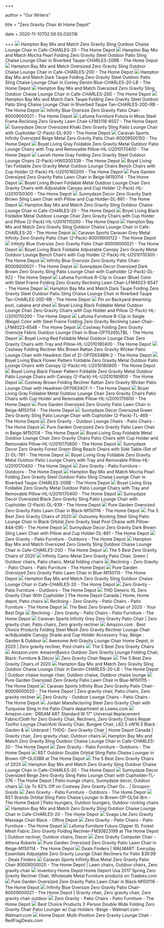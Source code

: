 +++
        
author = "Our Writers"
        
title = "Zero Gravity Chair At Home Depot"
        
date = 2020-11-10T02:58:50.030116
        
+++
[ ![](https://images.homedepot-static.com/productImages/9117fedf-fa97-4f17-a119-37ac8998de76/svn/hampton-bay-outdoor-chaise-lounges-charles-20-64_600.jpg)](https://images.homedepot-static.com/productImages/9117fedf-fa97-4f17-a119-37ac8998de76/svn/hampton-bay-outdoor-chaise-lounges-charles-20-64_600.jpg) Hampton Bay Mix and Match Zero Gravity Sling Outdoor Chaise Lounge Chair in  Cafe-CHARLES-20 - The Home Depot
[ ![](https://images.homedepot-static.com/productImages/a98aa0d2-c3d4-4ed9-93ab-b52d65cfb811/svn/hampton-bay-outdoor-lounge-chairs-charles-20rb-64_600.jpg)](https://images.homedepot-static.com/productImages/a98aa0d2-c3d4-4ed9-93ab-b52d65cfb811/svn/hampton-bay-outdoor-lounge-chairs-charles-20rb-64_600.jpg) Hampton Bay Mix and Match Mocha Pearl Folding Zero Gravity Steel Outdoor  Patio Sling Chaise Lounge Chair in Riverbed Taupe-CHARLES-20RB - The Home  Depot
[ ![](https://images.homedepot-static.com/productImages/43899a58-dfda-4449-87e4-d71430d5c7e1/svn/hampton-bay-outdoor-chaise-lounges-charles-20d-64_1000.jpg)](https://images.homedepot-static.com/productImages/43899a58-dfda-4449-87e4-d71430d5c7e1/svn/hampton-bay-outdoor-chaise-lounges-charles-20d-64_1000.jpg) Hampton Bay Mix and Match Oversized Zero Gravity Sling Outdoor Chaise Lounge  Chair in Cafe-CHARLES-20D - The Home Depot
[ ![](https://images.homedepot-static.com/productImages/0c9c3a16-f853-4631-b1df-1a43fd3b1aea/svn/hampton-bay-outdoor-lounge-chairs-charles-20-lb-64_600.jpg)](https://images.homedepot-static.com/productImages/0c9c3a16-f853-4631-b1df-1a43fd3b1aea/svn/hampton-bay-outdoor-lounge-chairs-charles-20-lb-64_600.jpg) Hampton Bay Mix and Match Dark Taupe Folding Zero Gravity Steel Outdoor  Patio Sling Chaise Lounge Chair in Conley Denim Blue-CHARLES-20-LB - The Home  Depot
[ ![](https://images.homedepot-static.com/productImages/26dfba83-fff7-431b-bc4a-2655a470c592/svn/hampton-bay-outdoor-chaise-lounges-charles-20d-40_600.jpg)](https://images.homedepot-static.com/productImages/26dfba83-fff7-431b-bc4a-2655a470c592/svn/hampton-bay-outdoor-chaise-lounges-charles-20d-40_600.jpg) Hampton Bay Mix and Match Oversized Zero Gravity Sling Outdoor Chaise Lounge  Chair in Cafe-CHARLES-20D - The Home Depot
[ ![](https://images.homedepot-static.com/productImages/9a5464a8-ad00-4668-9c5a-30d3f159d66a/svn/hampton-bay-outdoor-lounge-chairs-charles-20d-rb-64_600.jpg)](https://images.homedepot-static.com/productImages/9a5464a8-ad00-4668-9c5a-30d3f159d66a/svn/hampton-bay-outdoor-lounge-chairs-charles-20d-rb-64_600.jpg) Hampton Bay Mix and Match Dark Taupe Folding Zero Gravity Steel Outdoor  Patio Sling Chaise Lounge Chair in Riverbed Taupe Tan-CHARLES-20D-RB - The Home  Depot
[ ![](https://images.homedepot-static.com/productImages/2362ce0e-3a42-4a4d-83e1-9a07745923e3/svn/blue-beach-chairs-80009000021-64_1000.jpg)](https://images.homedepot-static.com/productImages/2362ce0e-3a42-4a4d-83e1-9a07745923e3/svn/blue-beach-chairs-80009000021-64_1000.jpg) Infinity Blue Oversize Zero Gravity Patio Chair-80009000021 - The Home Depot
[ ![](https://images.homedepot-static.com/productImages/b08782e2-e99e-4d64-8996-984c34cd0022/svn/moss-lafuma-furniture-beach-chairs-lfm3118-8557-64_600.jpg)](https://images.homedepot-static.com/productImages/b08782e2-e99e-4d64-8996-984c34cd0022/svn/moss-lafuma-furniture-beach-chairs-lfm3118-8557-64_600.jpg) Lafuma Furniture Futura in Moss Steel Frame Reclining Zero Gravity Lawn  Chair-LFM3118-8557 - The Home Depot
[ ![](https://images.homedepot-static.com/productImages/56a3d966-5708-42ec-9de4-aefeceebbee8/svn/sunnydaze-decor-outdoor-lounge-chairs-dl-830-64_600.jpg)](https://images.homedepot-static.com/productImages/56a3d966-5708-42ec-9de4-aefeceebbee8/svn/sunnydaze-decor-outdoor-lounge-chairs-dl-830-64_600.jpg) Sunnydaze Decor Oversized Khaki Zero Gravity Sling Patio Lounge Chair with  Cupholder (2-Pack)-DL-830 - The Home Depot
[ ![](https://images.homedepot-static.com/productImages/a21ef1a5-9cc5-4637-8df0-455163ff26f3/svn/beige-caravan-sports-beach-chairs-80009500150-64_1000.jpg)](https://images.homedepot-static.com/productImages/a21ef1a5-9cc5-4637-8df0-455163ff26f3/svn/beige-caravan-sports-beach-chairs-80009500150-64_1000.jpg) Caravan Sports Infinity Oversized Beige Metal Zero Gravity Patio Chair-80009500150  - The Home Depot
[ ![](https://images.homedepot-static.com/productImages/a3c95e67-b67d-4e0c-99d4-ea60dd6082d3/svn/boyel-living-outdoor-lounge-chairs-hl-u2010170400-64_600.jpg)](https://images.homedepot-static.com/productImages/a3c95e67-b67d-4e0c-99d4-ea60dd6082d3/svn/boyel-living-outdoor-lounge-chairs-hl-u2010170400-64_600.jpg) Boyel Living Gray Foldable Zero Gravity Metal Outdoor Patio Lounge Chairs  with Tray and Removable Pillow-HL-U2010170400 - The Home Depot
[ ![](https://images.homedepot-static.com/productImages/7897a676-4889-4cae-b6b8-09da066043f4/svn/lavish-home-outdoor-lounge-chairs-hw0200339-64_600.jpg)](https://images.homedepot-static.com/productImages/7897a676-4889-4cae-b6b8-09da066043f4/svn/lavish-home-outdoor-lounge-chairs-hw0200339-64_600.jpg) Lavish Home Gray Folding Zero Gravity Steel Outdoor Lounge Chairs  (2-Pack)-HW0200339 - The Home Depot
[ ![](https://images.homedepot-static.com/productImages/9c730ead-e443-48d2-8c09-f0736498399b/svn/boyel-living-outdoor-lounge-chairs-hl-u2010160200-4f_600.jpg)](https://images.homedepot-static.com/productImages/9c730ead-e443-48d2-8c09-f0736498399b/svn/boyel-living-outdoor-lounge-chairs-hl-u2010160200-4f_600.jpg) Boyel Living Tan Foldable Zero Gravity Metal Outdoor Lounge Chairs Bench  Chairs with Cup Holder (2-Pack)-HL-U2010160200 - The Home Depot
[ ![](https://images.homedepot-static.com/productImages/b93a89ec-585a-4b82-b679-27e6e713910f/svn/beige-pure-garden-beach-chairs-m150114-64_1000.jpg)](https://images.homedepot-static.com/productImages/b93a89ec-585a-4b82-b679-27e6e713910f/svn/beige-pure-garden-beach-chairs-m150114-64_1000.jpg) Pure Garden Oversized Zero Gravity Patio Lawn Chair in Beige-M150114 - The Home  Depot
[ ![](https://images.homedepot-static.com/productImages/5d2862fa-326a-4e95-ac23-40dd7a059dd1/svn/boyel-living-outdoor-lounge-chairs-hl-u2010150300-64_600.jpg)](https://images.homedepot-static.com/productImages/5d2862fa-326a-4e95-ac23-40dd7a059dd1/svn/boyel-living-outdoor-lounge-chairs-hl-u2010150300-64_600.jpg) Boyel Living Brown Foldable Metal Outdoor Lounge Chair Zero Gravity Chairs  with Adjustable Canopy and Cup Holder (2-Pack)-HL-U2010150300 - The Home  Depot
[ ![](https://images.homedepot-static.com/productImages/e18bdb89-75d0-4429-ac5e-01b1e5dc0445/svn/dark-brown-sunnydaze-decor-beach-chairs-dl-861-64_600.jpg)](https://images.homedepot-static.com/productImages/e18bdb89-75d0-4429-ac5e-01b1e5dc0445/svn/dark-brown-sunnydaze-decor-beach-chairs-dl-861-64_600.jpg) Sunnydaze Decor Zero Gravity Dark Brown Sling Lawn Chair with Pillow and  Cup Holder-DL-861 - The Home Depot
[ ![](https://images.homedepot-static.com/productImages/60c2f2b1-cf67-476f-b1ea-d2e6d00031f6/svn/hampton-bay-outdoor-chaise-lounges-charles-20-31_600.jpg)](https://images.homedepot-static.com/productImages/60c2f2b1-cf67-476f-b1ea-d2e6d00031f6/svn/hampton-bay-outdoor-chaise-lounges-charles-20-31_600.jpg) Hampton Bay Mix and Match Zero Gravity Sling Outdoor Chaise Lounge Chair in  Cafe-CHARLES-20 - The Home Depot
[ ![](https://images.homedepot-static.com/productImages/1b6f3276-1ade-4357-9a18-923cdc30e157/svn/boyel-living-outdoor-lounge-chairs-hl-u2010110200-4f_600.jpg)](https://images.homedepot-static.com/productImages/1b6f3276-1ade-4357-9a18-923cdc30e157/svn/boyel-living-outdoor-lounge-chairs-hl-u2010110200-4f_600.jpg) Boyel Living Black Foldable Metal Outdoor Lounge Chair Zero Gravity Chairs  with Cup Holder and Pillow (2-Pack)-HL-U2010110200 - The Home Depot
[ ![](https://images.homedepot-static.com/productImages/7c03ce0e-cb58-4877-9230-fd515c5ac0c9/svn/hampton-bay-outdoor-chaise-lounges-charles-20-40_600.jpg)](https://images.homedepot-static.com/productImages/7c03ce0e-cb58-4877-9230-fd515c5ac0c9/svn/hampton-bay-outdoor-chaise-lounges-charles-20-40_600.jpg) Hampton Bay Mix and Match Zero Gravity Sling Outdoor Chaise Lounge Chair in  Cafe-CHARLES-20 - The Home Depot
[ ![](https://images.homedepot-static.com/productImages/6ab26861-dc0b-46ae-90c6-8d6c5a10797a/svn/composite-adirondack-chairs-80009000122-64_600.jpg)](https://images.homedepot-static.com/productImages/6ab26861-dc0b-46ae-90c6-8d6c5a10797a/svn/composite-adirondack-chairs-80009000122-64_600.jpg) Caravan Sports Caravan Grey Metal Infinity Zero Gravity Patio Chair  (2-Pack)-80009000122 - The Home Depot
[ ![](https://images.homedepot-static.com/productImages/9c1d7f97-a540-4b02-9d39-bd09f7011c4a/svn/blue-beach-chairs-80009000021-c3_600.jpg)](https://images.homedepot-static.com/productImages/9c1d7f97-a540-4b02-9d39-bd09f7011c4a/svn/blue-beach-chairs-80009000021-c3_600.jpg) Infinity Blue Oversize Zero Gravity Patio Chair-80009000021 - The Home Depot
[ ![](https://images.homedepot-static.com/productImages/d8d8ca1d-f91e-4853-924c-a3a6a14ae0a0/svn/boyel-living-outdoor-lounge-chairs-hl-u2010110300-64_600.jpg)](https://images.homedepot-static.com/productImages/d8d8ca1d-f91e-4853-924c-a3a6a14ae0a0/svn/boyel-living-outdoor-lounge-chairs-hl-u2010110300-64_600.jpg) Boyel Living Black Foldable Adjustable Canopy Zero Gravity Metal Outdoor  Lounge Bench Chairs with Cup Holder (2-Pack)-HL-U2010110300 - The Home Depot
[ ![](https://images.homedepot-static.com/productImages/828f2177-90b1-4967-af56-5ed6b55a9839/svn/blue-beach-chairs-80009000021-4f_600.jpg)](https://images.homedepot-static.com/productImages/828f2177-90b1-4967-af56-5ed6b55a9839/svn/blue-beach-chairs-80009000021-4f_600.jpg) Infinity Blue Oversize Zero Gravity Patio Chair-80009000021 - The Home Depot
[ ![](https://images.homedepot-static.com/productImages/48bd54ec-3f06-4dee-b13f-e26d91dd0866/svn/sunnydaze-decor-outdoor-lounge-chairs-dl-922-64_600.jpg)](https://images.homedepot-static.com/productImages/48bd54ec-3f06-4dee-b13f-e26d91dd0866/svn/sunnydaze-decor-outdoor-lounge-chairs-dl-922-64_600.jpg) Sunnydaze Decor Oversized Dark Brown Zero Gravity Sling Patio Lounge Chair  with Cupholder (2-Pack)-DL-922 - The Home Depot
[ ![](https://images.homedepot-static.com/productImages/92135b8d-22b0-4d31-a3b5-f037cd41b288/svn/ocean-blue-lafuma-furniture-beach-chairs-lfm4023-8547-64_600.jpg)](https://images.homedepot-static.com/productImages/92135b8d-22b0-4d31-a3b5-f037cd41b288/svn/ocean-blue-lafuma-furniture-beach-chairs-lfm4023-8547-64_600.jpg) Lafuma Furniture R-Clip in Ocean (Blue) Color with Steel Frame Folding Zero  Gravity Reclining Lawn Chair-LFM4023-8547 - The Home Depot
[ ![](https://images.homedepot-static.com/productImages/baa902f4-cf9a-4146-b61a-8bebe259ffab/svn/hampton-bay-outdoor-lounge-chairs-charles-20d-rb-e1_600.jpg)](https://images.homedepot-static.com/productImages/baa902f4-cf9a-4146-b61a-8bebe259ffab/svn/hampton-bay-outdoor-lounge-chairs-charles-20d-rb-e1_600.jpg) Hampton Bay Mix and Match Dark Taupe Folding Zero Gravity Steel Outdoor  Patio Sling Chaise Lounge Chair in Riverbed Taupe Tan-CHARLES-20D-RB - The Home  Depot
[ ![](https://i.pinimg.com/originals/d9/af/27/d9af275add7ea2ea8e96fca0bb597aa3.jpg)](https://i.pinimg.com/originals/d9/af/27/d9af275add7ea2ea8e96fca0bb597aa3.jpg) Pin on Backyard dreaming: pool, cabana and shed
[ ![](https://images.homedepot-static.com/productImages/1f9884f5-26f2-4c9a-9877-c49614e01812/svn/boyel-living-outdoor-lounge-chairs-hl-u2010110200-64_600.jpg)](https://images.homedepot-static.com/productImages/1f9884f5-26f2-4c9a-9877-c49614e01812/svn/boyel-living-outdoor-lounge-chairs-hl-u2010110200-64_600.jpg) Boyel Living Black Foldable Metal Outdoor Lounge Chair Zero Gravity Chairs  with Cup Holder and Pillow (2-Pack)-HL-U2010110200 - The Home Depot
[ ![](https://images.homedepot-static.com/productImages/b93536e5-95ec-4882-9339-c9ee68df2512/svn/seigle-beige-lafuma-furniture-beach-chairs-lfm4023-8548-64_600.jpg)](https://images.homedepot-static.com/productImages/b93536e5-95ec-4882-9339-c9ee68df2512/svn/seigle-beige-lafuma-furniture-beach-chairs-lfm4023-8548-64_600.jpg) Lafuma Furniture R-Clip in Seigle (Beige) Color with Steel Frame Folding Zero  Gravity Reclining Lawn Chair-LFM4023-8548 - The Home Depot
[ ![](https://images.homedepot-static.com/productImages/0a968f3a-a0c9-4768-8cd9-231ddc8131dc/svn/costway-outdoor-lounge-chairs-op70265ltbl-64_600.jpg)](https://images.homedepot-static.com/productImages/0a968f3a-a0c9-4768-8cd9-231ddc8131dc/svn/costway-outdoor-lounge-chairs-op70265ltbl-64_600.jpg) Costway Folding Zero Gravity Oversize Fabric Outdoor Lounge Chair in  Blue-OP70265LTBL - The Home Depot
[ ![](https://images.homedepot-static.com/productImages/176178cc-bd57-4fa4-9ce6-6c25bc4f62a0/svn/boyel-living-outdoor-lounge-chairs-hl-u2010190400-64_600.jpg)](https://images.homedepot-static.com/productImages/176178cc-bd57-4fa4-9ce6-6c25bc4f62a0/svn/boyel-living-outdoor-lounge-chairs-hl-u2010190400-64_600.jpg) Boyel Living Red Foldable Metal Outdoor Lounge Chair Zero Gravity Chairs  with Tray and Pillow-HL-U2010190400 - The Home Depot
[ ![](https://images.homedepot-static.com/productImages/145c7b07-96f0-4552-9e4a-45aff2c1c785/svn/costway-outdoor-lounge-chairs-op70634bn-2-64_600.jpg)](https://images.homedepot-static.com/productImages/145c7b07-96f0-4552-9e4a-45aff2c1c785/svn/costway-outdoor-lounge-chairs-op70634bn-2-64_600.jpg) Costway Folding Recliner Mix Brown Rattan Zero Gravity Wicker Patio Lounge  Chair with Headrest (Set of 2)-OP70634BN-2 - The Home Depot
[ ![](https://images.homedepot-static.com/productImages/6ffc988c-20f5-4c34-a8a4-5bb391a85926/svn/boyel-living-outdoor-lounge-chairs-hl-u2010180800-66_600.jpg)](https://images.homedepot-static.com/productImages/6ffc988c-20f5-4c34-a8a4-5bb391a85926/svn/boyel-living-outdoor-lounge-chairs-hl-u2010180800-66_600.jpg) Boyel Living Black Flower Pattern Foldable Zero Gravity Metal Outdoor Patio Lounge  Chairs with Canopy (2-Pack)-HL-U2010180800 - The Home Depot
[ ![](https://images.homedepot-static.com/productImages/cbc00caa-d1f2-49d0-a166-a6ab9ffc6332/svn/boyel-living-outdoor-lounge-chairs-hl-u2010180800-64_600.jpg)](https://images.homedepot-static.com/productImages/cbc00caa-d1f2-49d0-a166-a6ab9ffc6332/svn/boyel-living-outdoor-lounge-chairs-hl-u2010180800-64_600.jpg) Boyel Living Black Flower Pattern Foldable Zero Gravity Metal Outdoor Patio Lounge  Chairs with Canopy (2-Pack)-HL-U2010180800 - The Home Depot
[ ![](https://images.homedepot-static.com/productImages/c16a4b30-42d5-4b34-8954-b65d463f31da/svn/costway-outdoor-lounge-chairs-op70634cf-1-64_600.jpg)](https://images.homedepot-static.com/productImages/c16a4b30-42d5-4b34-8954-b65d463f31da/svn/costway-outdoor-lounge-chairs-op70634cf-1-64_600.jpg) Costway Brown Folding Recliner Rattan Zero Gravity Wicker Patio Lounge Chair  with Headrest-OP70634CF-1 - The Home Depot
[ ![](https://images.homedepot-static.com/productImages/a373c0a5-fa2b-4382-aba4-a71671ce3ba7/svn/boyel-living-outdoor-lounge-chairs-hl-u2010170600-64_600.jpg)](https://images.homedepot-static.com/productImages/a373c0a5-fa2b-4382-aba4-a71671ce3ba7/svn/boyel-living-outdoor-lounge-chairs-hl-u2010170600-64_600.jpg) Boyel Living Gray Foldable Metal Outdoor Lounge Chair Zero Gravity Chairs  Patio Chairs with Cup Holder and Removable Pillow-HL-U2010170600 - The Home  Depot
[ ![](https://images.homedepot-static.com/productImages/b5284f8b-9d0a-4241-b4d2-72cbc4869965/svn/beige-pure-garden-beach-chairs-m150114-4f_600.jpg)](https://images.homedepot-static.com/productImages/b5284f8b-9d0a-4241-b4d2-72cbc4869965/svn/beige-pure-garden-beach-chairs-m150114-4f_600.jpg) Pure Garden Oversized Zero Gravity Patio Lawn Chair in Beige-M150114 - The Home  Depot
[ ![](https://images.homedepot-static.com/productImages/b83e9c36-3eaf-479d-8060-78f1ac60c792/svn/sunnydaze-decor-outdoor-lounge-chairs-tl-468-31_600.jpg)](https://images.homedepot-static.com/productImages/b83e9c36-3eaf-479d-8060-78f1ac60c792/svn/sunnydaze-decor-outdoor-lounge-chairs-tl-468-31_600.jpg) Sunnydaze Decor Oversized Green Zero Gravity Sling Patio Lounge Chair with  Cupholder (2-Pack)-TL-468 - The Home Depot
[ ![](https://images.homedepot-static.com/productImages/b356d211-9dfe-4c9d-8efe-60d5afe693aa/svn/vivere-outdoor-lounge-chairs-wavelng1-nw-64_1000.jpg)](https://images.homedepot-static.com/productImages/b356d211-9dfe-4c9d-8efe-60d5afe693aa/svn/vivere-outdoor-lounge-chairs-wavelng1-nw-64_1000.jpg) Zero Gravity - Outdoor Lounge Chairs - Patio Chairs - The Home Depot
[ ![](https://images.homedepot-static.com/productImages/f25a8712-268d-4a0d-b37c-fa09bf4c094e/svn/beige-pure-garden-beach-chairs-m150114-76_600.jpg)](https://images.homedepot-static.com/productImages/f25a8712-268d-4a0d-b37c-fa09bf4c094e/svn/beige-pure-garden-beach-chairs-m150114-76_600.jpg) Pure Garden Oversized Zero Gravity Patio Lawn Chair in Beige-M150114 - The Home  Depot
[ ![](https://images.homedepot-static.com/productImages/e8d607df-d23f-44c9-8672-4c6ec144edaa/svn/boyel-living-outdoor-lounge-chairs-hl-u2010170600-31_600.jpg)](https://images.homedepot-static.com/productImages/e8d607df-d23f-44c9-8672-4c6ec144edaa/svn/boyel-living-outdoor-lounge-chairs-hl-u2010170600-31_600.jpg) Boyel Living Gray Foldable Metal Outdoor Lounge Chair Zero Gravity Chairs  Patio Chairs with Cup Holder and Removable Pillow-HL-U2010170600 - The Home  Depot
[ ![](https://images.homedepot-static.com/productImages/d383eff7-0191-4ab3-b488-7c68612341b6/svn/forest-green-sunnydaze-decor-beach-chairs-dl-781-64_600.jpg)](https://images.homedepot-static.com/productImages/d383eff7-0191-4ab3-b488-7c68612341b6/svn/forest-green-sunnydaze-decor-beach-chairs-dl-781-64_600.jpg) Sunnydaze Decor Zero Gravity Forest Green Sling Beach Chairs with Side  Table (Set of 2)-DL-781 - The Home Depot
[ ![](https://images.homedepot-static.com/productImages/463f24fe-4a68-4f10-8ad5-b7e6d256bc9a/svn/boyel-living-outdoor-lounge-chairs-hl-u2010170400-31_600.jpg)](https://images.homedepot-static.com/productImages/463f24fe-4a68-4f10-8ad5-b7e6d256bc9a/svn/boyel-living-outdoor-lounge-chairs-hl-u2010170400-31_600.jpg) Boyel Living Gray Foldable Zero Gravity Metal Outdoor Patio Lounge Chairs  with Tray and Removable Pillow-HL-U2010170400 - The Home Depot
[ ![](https://images.homedepot-static.com/productImages/b44a7287-55c6-458d-b575-ccca79a2dfd2/svn/vivere-outdoor-lounge-chairs-orbl1-nw-64_1000.jpg)](https://images.homedepot-static.com/productImages/b44a7287-55c6-458d-b575-ccca79a2dfd2/svn/vivere-outdoor-lounge-chairs-orbl1-nw-64_1000.jpg) Zero Gravity - Patio Furniture - Outdoors - The Home Depot
[ ![](https://images.homedepot-static.com/productImages/83acf0fa-3e12-4184-ac5d-1720347f987d/svn/hampton-bay-outdoor-lounge-chairs-charles-20rb-1d_600.jpg)](https://images.homedepot-static.com/productImages/83acf0fa-3e12-4184-ac5d-1720347f987d/svn/hampton-bay-outdoor-lounge-chairs-charles-20rb-1d_600.jpg) Hampton Bay Mix and Match Mocha Pearl Folding Zero Gravity Steel Outdoor  Patio Sling Chaise Lounge Chair in Riverbed Taupe-CHARLES-20RB - The Home  Depot
[ ![](https://images.homedepot-static.com/productImages/3135cc22-f66e-4be8-a845-543e65bb337a/svn/boyel-living-outdoor-lounge-chairs-hl-u2010170400-4f_600.jpg)](https://images.homedepot-static.com/productImages/3135cc22-f66e-4be8-a845-543e65bb337a/svn/boyel-living-outdoor-lounge-chairs-hl-u2010170400-4f_600.jpg) Boyel Living Gray Foldable Zero Gravity Metal Outdoor Patio Lounge Chairs  with Tray and Removable Pillow-HL-U2010170400 - The Home Depot
[ ![](https://images.homedepot-static.com/productImages/0be5f28d-089c-4046-96a6-4bb905bcdf80/svn/sunnydaze-decor-outdoor-lounge-chairs-tl-505-64_600.jpg)](https://images.homedepot-static.com/productImages/0be5f28d-089c-4046-96a6-4bb905bcdf80/svn/sunnydaze-decor-outdoor-lounge-chairs-tl-505-64_600.jpg) Sunnydaze Decor Oversized Black Zero Gravity Sling Patio Lounge Chair with  Cupholder (2-Pack)-DL-939 - The Home Depot
[ ![](https://images.homedepot-static.com/productImages/76204b88-0564-42d2-8f7a-f838f6042958/svn/black-pure-garden-beach-chairs-m150116-fa_600.jpg)](https://images.homedepot-static.com/productImages/76204b88-0564-42d2-8f7a-f838f6042958/svn/black-pure-garden-beach-chairs-m150116-fa_600.jpg) Pure Garden Oversized Zero Gravity Patio Lawn Chair in Black-M150116 - The Home  Depot
[ ![](https://www.thespruce.com/thmb/u3rt3REhhB7spkS6CM2PvpDPu7s=/900x0/filters:no_upscale():max_bytes(150000):strip_icc()/ByerRecliningZeroGravityChair-79826d91d20c4fa8b5ea9a650ac3fa15.jpg)](https://www.thespruce.com/thmb/u3rt3REhhB7spkS6CM2PvpDPu7s=/900x0/filters:no_upscale():max_bytes(150000):strip_icc()/ByerRecliningZeroGravityChair-79826d91d20c4fa8b5ea9a650ac3fa15.jpg) The 5 Best Zero Gravity Chairs of 2020
[ ![](https://images.homedepot-static.com/productImages/3c9879b0-1e7b-4471-bc96-4bd36eef4499/svn/outsunny-outdoor-chaise-lounges-84a-090-64_600.jpg)](https://images.homedepot-static.com/productImages/3c9879b0-1e7b-4471-bc96-4bd36eef4499/svn/outsunny-outdoor-chaise-lounges-84a-090-64_600.jpg) Outsunny Rocking Steel Sling Patio Lounge Chair in Black Orbital Zero  Gravity Seat Pool Chaise with Pillow-84A-090 - The Home Depot
[ ![](https://images.homedepot-static.com/productImages/421efe86-29c5-44b5-bb82-c7cc1536fca4/svn/dark-brown-sunnydaze-decor-beach-chairs-dl-861-76_600.jpg)](https://images.homedepot-static.com/productImages/421efe86-29c5-44b5-bb82-c7cc1536fca4/svn/dark-brown-sunnydaze-decor-beach-chairs-dl-861-76_600.jpg) Sunnydaze Decor Zero Gravity Dark Brown Sling Lawn Chair with Pillow and  Cup Holder-DL-861 - The Home Depot
[ ![](https://images.homedepot-static.com/productImages/e2f6610c-349a-4cdb-a9a5-4a3b2f27a8d0/svn/naomi-home-outdoor-lounge-chairs-59542-64_400.jpg)](https://images.homedepot-static.com/productImages/e2f6610c-349a-4cdb-a9a5-4a3b2f27a8d0/svn/naomi-home-outdoor-lounge-chairs-59542-64_400.jpg) Zero Gravity - Patio Furniture - Outdoors - The Home Depot
[ ![](https://images.homedepot-static.com/productImages/9677325e-4a64-47c8-9495-76bd3d62e7d7/svn/costway-outdoor-chaise-lounges-hw49889-64_300.jpg)](https://images.homedepot-static.com/productImages/9677325e-4a64-47c8-9495-76bd3d62e7d7/svn/costway-outdoor-chaise-lounges-hw49889-64_300.jpg) Hampton Bay Mix and Match Oversized Zero Gravity Sling Outdoor Chaise Lounge  Chair in Cafe-CHARLES-20D - The Home Depot
[ ![](https://www.thespruce.com/thmb/79rpReANldgewPV67MinDOe61NE=/900x0/filters:no_upscale():max_bytes(150000):strip_icc()/OversizedPaddedRecliningZeroGravityChairwithCushion-5b40a027b1324020a54a7f072d932217.jpg)](https://www.thespruce.com/thmb/79rpReANldgewPV67MinDOe61NE=/900x0/filters:no_upscale():max_bytes(150000):strip_icc()/OversizedPaddedRecliningZeroGravityChairwithCushion-5b40a027b1324020a54a7f072d932217.jpg) The 5 Best Zero Gravity Chairs of 2020
[ ![](https://i.pinimg.com/originals/3e/a2/c4/3ea2c4d6b05eeb41c21525f22eb0f581.jpg)](https://i.pinimg.com/originals/3e/a2/c4/3ea2c4d6b05eeb41c21525f22eb0f581.jpg) Infinity Camo Metal Zero Gravity Patio Chair, Green | Outdoor chairs, Patio  chairs, Metal folding chairs
[ ![](https://images.homedepot-static.com/productImages/e339cabf-1ae1-4035-9dc3-c7dab5f3ecc8/svn/outdoor-lounge-chairs-v64001a226-64_1000.jpg)](https://images.homedepot-static.com/productImages/e339cabf-1ae1-4035-9dc3-c7dab5f3ecc8/svn/outdoor-lounge-chairs-v64001a226-64_1000.jpg) Reclining - Zero Gravity - Patio Chairs - Patio Furniture - The Home Depot
[ ![](https://images.homedepot-static.com/productImages/ffb524a4-2e92-4a8d-972b-4d227df38210/svn/blue-pure-garden-beach-chairs-m150115-c3_600.jpg)](https://images.homedepot-static.com/productImages/ffb524a4-2e92-4a8d-972b-4d227df38210/svn/blue-pure-garden-beach-chairs-m150115-c3_600.jpg) Pure Garden Oversized Zero Gravity Patio Lawn Chair in Blue-M150115 - The Home  Depot
[ ![](https://images.homedepot-static.com/productImages/15f7f983-5331-4361-a2bf-c2d4ec64e385/svn/hampton-bay-outdoor-chaise-lounges-charles-20-1d_600.jpg)](https://images.homedepot-static.com/productImages/15f7f983-5331-4361-a2bf-c2d4ec64e385/svn/hampton-bay-outdoor-chaise-lounges-charles-20-1d_600.jpg) Hampton Bay Mix and Match Zero Gravity Sling Outdoor Chaise Lounge Chair in  Cafe-CHARLES-20 - The Home Depot
[ ![](https://images.homedepot-static.com/catalog/productImages/300/dd/dd1353cf-9f5a-4f67-9abd-f39c86c94af2_300.jpg)](https://images.homedepot-static.com/catalog/productImages/300/dd/dd1353cf-9f5a-4f67-9abd-f39c86c94af2_300.jpg) Zero Gravity - Patio Furniture - Outdoors - The Home Depot
[ ![](https://i.pinimg.com/originals/5a/dd/cf/5addcfbf24e6c63220dfba5c4ca6deae.jpg)](https://i.pinimg.com/originals/5a/dd/cf/5addcfbf24e6c63220dfba5c4ca6deae.jpg) THD Generic XL Zero Gravity Chair With Cupholder | The Home Depot Canada |  Home, Home depot, Patio chairs
[ ![](https://images.homedepot-static.com/productImages/292dc076-61af-46d4-bfaf-590c22357a22/svn/outdoor-lounge-chairs-v64001a228-64_1000.jpg)](https://images.homedepot-static.com/productImages/292dc076-61af-46d4-bfaf-590c22357a22/svn/outdoor-lounge-chairs-v64001a228-64_1000.jpg) Reclining - Zero Gravity - Patio Chairs - Patio Furniture - The Home Depot
[ ![](https://www.yourbestdigs.com/wp-content/uploads/2018/05/zeroGchair-lineup-1.jpg)](https://www.yourbestdigs.com/wp-content/uploads/2018/05/zeroGchair-lineup-1.jpg) The Best Zero Gravity Chair of 2020 - Your Best Digs
[ ![](https://images.homedepot-static.com/productImages/f87d200f-75d2-46a6-b986-3bda98ac6976/svn/outdoor-lounge-chairs-v64001a227-64_1000.jpg)](https://images.homedepot-static.com/productImages/f87d200f-75d2-46a6-b986-3bda98ac6976/svn/outdoor-lounge-chairs-v64001a227-64_1000.jpg) Reclining - Zero Gravity - Patio Chairs - Patio Furniture - The Home Depot
[ ![](https://i.pinimg.com/originals/2b/b8/15/2bb8153e509bb7b9672c0326e036caf1.jpg)](https://i.pinimg.com/originals/2b/b8/15/2bb8153e509bb7b9672c0326e036caf1.jpg) Caravan Sports Infinity Grey Zero Gravity Patio Chair | Zero gravity chair,  Patio chairs, Zero gravity recliner
[ ![](https://images-na.ssl-images-amazon.com/images/I/91oMXTSt9fL._AC_SY450_.jpg)](https://images-na.ssl-images-amazon.com/images/I/91oMXTSt9fL._AC_SY450_.jpg) Amazon.com : Best Choice Products Folding Steel Mesh Zero Gravity Recliner  Lounge Chair w/Adjustable Canopy Shade and Cup Holder Accessory Tray, Beige  : Garden & Outdoor
[ ![](https://i.pinimg.com/474x/69/ff/81/69ff81d11b65d4e905c4be96144e440b.jpg)](https://i.pinimg.com/474x/69/ff/81/69ff81d11b65d4e905c4be96144e440b.jpg) Awesome Anti Gravity Lounge Chair Home Depot, in 2020 | Zero gravity  recliner, Pool chairs
[ ![](https://specials-images.forbesimg.com/imageserve/5e9f903ddea8300007de881b/960x0.jpg?fit=scale)](https://specials-images.forbesimg.com/imageserve/5e9f903ddea8300007de881b/960x0.jpg?fit=scale) The 5 Best Zero Gravity Chairs
[ ![](https://m.media-amazon.com/images/I/61YirffjLaL._AC_UL400_.jpg)](https://m.media-amazon.com/images/I/61YirffjLaL._AC_UL400_.jpg) Amazon.com: AmazonBasics Outdoor Zero Gravity Lounge Folding Chair, Black:  Furniture & Decor
[ ![](https://assets.aprettyhappyhome.com/wp-content/uploads/2014/06/chair1.jpg)](https://assets.aprettyhappyhome.com/wp-content/uploads/2014/06/chair1.jpg) Zero Gravity Chair Repair
[ ![](https://www.thespruce.com/thmb/xCsrIBrF7VlpXIqyXkV2QMicMxY=/900x0/filters:no_upscale():max_bytes(150000):strip_icc()/DidcotRecliningFoldingZeroGravityChairwithCushion-e722eed3ed5c452e9246c28b68a6c98a.jpg)](https://www.thespruce.com/thmb/xCsrIBrF7VlpXIqyXkV2QMicMxY=/900x0/filters:no_upscale():max_bytes(150000):strip_icc()/DidcotRecliningFoldingZeroGravityChairwithCushion-e722eed3ed5c452e9246c28b68a6c98a.jpg) The 5 Best Zero Gravity Chairs of 2020
[ ![](https://i.pinimg.com/originals/5e/27/bc/5e27bcd0a30101845f5aa9b50f822d6d.jpg)](https://i.pinimg.com/originals/5e/27/bc/5e27bcd0a30101845f5aa9b50f822d6d.jpg) Hampton Bay Mix and Match Zero Gravity Sling Outdoor Chaise Lounge Chair in  Denim-CHARLES-20-LB - The Home Depot | Outdoor chaise lounge chair, Outdoor  chaise, Outdoor chaise lounge
[ ![](https://images.homedepot-static.com/productImages/6c7ef742-e6f6-47dd-8d54-4a76ede0f8e9/svn/blue-pure-garden-beach-chairs-m150115-1f_600.jpg)](https://images.homedepot-static.com/productImages/6c7ef742-e6f6-47dd-8d54-4a76ede0f8e9/svn/blue-pure-garden-beach-chairs-m150115-1f_600.jpg) Pure Garden Oversized Zero Gravity Patio Lawn Chair in Blue-M150115 - The Home  Depot
[ ![](https://i.pinimg.com/originals/31/56/a9/3156a91e3aad338964b0b5f542255c77.jpg)](https://i.pinimg.com/originals/31/56/a9/3156a91e3aad338964b0b5f542255c77.jpg) Caravan Sports Infinity Blue Zero Gravity Patio Chair-80009000020 - The Home  Depot | Zero gravity chair, Patio chairs, Zero gravity recliner
[ ![](https://images.homedepot-static.com/productImages/2508b891-8919-4857-b76d-4a6901c973ff/svn/vivere-outdoor-lounge-chairs-wavelng1-ma-64_1000.jpg)](https://images.homedepot-static.com/productImages/2508b891-8919-4857-b76d-4a6901c973ff/svn/vivere-outdoor-lounge-chairs-wavelng1-ma-64_1000.jpg) Zero Gravity - Outdoor Lounge Chairs - Patio Chairs - The Home Depot
[ ![](https://mobileimages.lowes.com/product/converted/502109/50210995.jpg)](https://mobileimages.lowes.com/product/converted/502109/50210995.jpg) Jordan Manufacturing Steel Zero Gravity Chair with Turquoise Sling in the  Patio Chairs department at Lowes.com
[ ![](https://images-na.ssl-images-amazon.com/images/I/41dLGb72JpL._AC_.jpg)](https://images-na.ssl-images-amazon.com/images/I/41dLGb72JpL._AC_.jpg) Amazon.com : DREAM ART Standard W 17" Universal Replacement Fabric/Cloth  for Zero Gravity Chair, Recliners, Zero Gravity Chairs Repair Toolfor Lounge  Chair/Anti Gravity Chair, Bungee Chair, L62.5 xW16.5 Black : Garden &
[ ![](https://i.pinimg.com/originals/a2/61/28/a2612848d168d507dd44d3725d996a81.jpg)](https://i.pinimg.com/originals/a2/61/28/a2612848d168d507dd44d3725d996a81.jpg) Unbrand | THDG- Zero Gravity Chair | Home Depot Canada | Gravity chair, Zero  gravity chair, Outdoor chairs
[ ![](https://images.homedepot-static.com/productImages/008a174b-de6a-4349-bd1c-95de484083b7/svn/noble-house-outdoor-chaise-lounges-41182-64_300.jpg)](https://images.homedepot-static.com/productImages/008a174b-de6a-4349-bd1c-95de484083b7/svn/noble-house-outdoor-chaise-lounges-41182-64_300.jpg) Hampton Bay Mix and Match Zero Gravity Sling Outdoor Chaise Lounge Chair in  Cafe-CHARLES-20 - The Home Depot
[ ![](https://images.homedepot-static.com/productImages/8ba8b5fd-930b-4782-bd12-63d58836f98f/svn/outdoor-chaise-lounges-243070-64_400.jpg)](https://images.homedepot-static.com/productImages/8ba8b5fd-930b-4782-bd12-63d58836f98f/svn/outdoor-chaise-lounges-243070-64_400.jpg) Zero Gravity - Patio Furniture - Outdoors - The Home Depot
[ ![](https://i.pinimg.com/originals/75/36/3e/75363e270510d02173f697b29285a1c0.jpg)](https://i.pinimg.com/originals/75/36/3e/75363e270510d02173f697b29285a1c0.jpg) RST Outdoor Double Orbital Sling Patio Chaise Lounger in Brown-OP-OL03BR at  The Home Depot
[ ![](https://www.thespruce.com/thmb/Qml3bLwI-w5mDt9jgEIG-XKm0OA=/400x300/filters:no_upscale():max_bytes(150000):strip_icc()/TimberRidge-Lounger_HeroSquare-0654181b63d54fa7b886b025e7ffe816.jpg)](https://www.thespruce.com/thmb/Qml3bLwI-w5mDt9jgEIG-XKm0OA=/400x300/filters:no_upscale():max_bytes(150000):strip_icc()/TimberRidge-Lounger_HeroSquare-0654181b63d54fa7b886b025e7ffe816.jpg) The 5 Best Zero Gravity Chairs of 2020
[ ![](https://images.homedepot-static.com/productImages/b6fff5a2-6e13-4453-9cf2-4a1f867e39e2/svn/hampton-bay-outdoor-chaise-lounges-charles-20-66_600.jpg)](https://images.homedepot-static.com/productImages/b6fff5a2-6e13-4453-9cf2-4a1f867e39e2/svn/hampton-bay-outdoor-chaise-lounges-charles-20-66_600.jpg) Hampton Bay Mix and Match Zero Gravity Sling Outdoor Chaise Lounge Chair in  Cafe-CHARLES-20 - The Home Depot
[ ![](https://i.pinimg.com/originals/1d/be/d1/1dbed10c1eca2afc1b24ff6730f5ea99.jpg)](https://i.pinimg.com/originals/1d/be/d1/1dbed10c1eca2afc1b24ff6730f5ea99.jpg) Sunnydaze Decor Oversized Beige Zero Gravity Sling Patio Lounge Chair with  Cupholder-TL-376 - The Home Depot | Patio lounge chairs, Sunnydaze decor,  Outdoor chairs
[ ![](https://img.grouponcdn.com/stores/3ozR4HLeGqCZNrfF1kwsySsWtLUh/storespi16246989-2000x1200/v1/c700x420.jpg)](https://img.grouponcdn.com/stores/3ozR4HLeGqCZNrfF1kwsySsWtLUh/storespi16246989-2000x1200/v1/c700x420.jpg) Up To 62% Off on Costway Zero Gravity Chair Ov... | Groupon Goods
[ ![](https://images.homedepot-static.com/productImages/fcf59202-be7a-4654-8aea-209b32aad97f/svn/boyel-living-outdoor-lounge-chairs-hl-u2010170500-64_400.jpg)](https://images.homedepot-static.com/productImages/fcf59202-be7a-4654-8aea-209b32aad97f/svn/boyel-living-outdoor-lounge-chairs-hl-u2010170500-64_400.jpg) Zero Gravity - Patio Furniture - Outdoors - The Home Depot
[ ![](https://i.pinimg.com/originals/1a/5a/a1/1a5aa1af557b4efd701d9590c80ca4d8.jpg)](https://i.pinimg.com/originals/1a/5a/a1/1a5aa1af557b4efd701d9590c80ca4d8.jpg) RST Brands Orbital Sling Patio Chaise Lounger in Brown-OP-OL04-Brn - The Home  Depot | Patio loungers, Outdoor loungers, Outdoor rocking chairs
[ ![](https://contentgrid.homedepot-static.com/hdus/en_US/DTCCOMNEW/fetch/FetchRules/Rich_Content/300186783-title-mm-zero-gravity-caf--12-2018-3.jpg)](https://contentgrid.homedepot-static.com/hdus/en_US/DTCCOMNEW/fetch/FetchRules/Rich_Content/300186783-title-mm-zero-gravity-caf--12-2018-3.jpg) Hampton Bay Mix and Match Zero Gravity Sling Outdoor Chaise Lounge Chair in  Cafe-CHARLES-20 - The Home Depot
[ ![](https://media.officedepot.com/image/upload/b_rgb:FFFFFF,c_pad,dpr_1.0,f_auto,h_666,q_auto,w_500/c_pad,h_666,w_500/v1/products/7412213/7412213_o01_svago_zero_gravity_recliners?pgw=1)](https://media.officedepot.com/image/upload/b_rgb:FFFFFF,c_pad,dpr_1.0,f_auto,h_666,q_auto,w_500/c_pad,h_666,w_500/v1/products/7412213/7412213_o01_svago_zero_gravity_recliners?pgw=1) Svago Lite Zero Gravity Massage Chair Black - Office Depot
[ ![](https://images.homedepot-static.com/productImages/70e0f7a2-be85-4cc3-8845-0799d9e6f795/svn/brown-sunnydaze-decor-beach-chairs-tl-390-64_1000.jpg)](https://images.homedepot-static.com/productImages/70e0f7a2-be85-4cc3-8845-0799d9e6f795/svn/brown-sunnydaze-decor-beach-chairs-tl-390-64_1000.jpg) Zero Gravity - Patio Chairs - Patio Furniture - The Home Depot
[ ![](https://i.pinimg.com/originals/34/28/2b/34282b7af83d659b229986c559b97ed1.jpg)](https://i.pinimg.com/originals/34/28/2b/34282b7af83d659b229986c559b97ed1.jpg) Lafuma Furniture Futura Clipper XL Forest Mesh Fabric Zero Gravity Folding  Recliner-FM30823199 at The Home Depot | Outdoor recliner, Outdoor chairs,  Decor
[ ![](https://sites.google.com/site/athenaroberts1/_/rsrc/1512601111415/home/projects/zero-gravity-computer-chair/ComputerDesk_CAD_small.png)](https://sites.google.com/site/athenaroberts1/_/rsrc/1512601111415/home/projects/zero-gravity-computer-chair/ComputerDesk_CAD_small.png) Zero Gravity Computer Chair - Athena Roberts
[ ![](https://images.homedepot-static.com/productImages/35ca270b-1469-45da-b314-14794d971914/svn/beige-pure-garden-beach-chairs-m150114-31_600.jpg)](https://images.homedepot-static.com/productImages/35ca270b-1469-45da-b314-14794d971914/svn/beige-pure-garden-beach-chairs-m150114-31_600.jpg) Pure Garden Oversized Zero Gravity Patio Lawn Chair in Beige-M150114 - The Home  Depot
[ ![](https://dealsfinders.blog/wp-content/uploads/2020/06/LOUNGE-CHAIR.jpeg)](https://dealsfinders.blog/wp-content/uploads/2020/06/LOUNGE-CHAIR.jpeg) Deals Finders | WALMART: Everyday Essentials Adjustable Zero Gravity Lounge  Chair Recliners for Patio $39.99 - Deals Finders
[ ![](https://i.pinimg.com/originals/ea/66/2d/ea662d77ccc2ba228162e5f106aa3309.jpg)](https://i.pinimg.com/originals/ea/66/2d/ea662d77ccc2ba228162e5f106aa3309.jpg) Caravan Sports Infinity Blue Metal Zero Gravity Patio Chair 80009000020 -  The Home Depot | Lawn chairs, Outdoor chairs, Zero gravity chair
[ ![](https://img.tradees.com/file/upload/2019/08/13/Inventory-Home-Deport-USA-2017-Spring.jpg)](https://img.tradees.com/file/upload/2019/08/13/Inventory-Home-Deport-USA-2017-Spring.jpg) Inventory Home Depot Home Deport Usa 2017 Spring Zero Gravity Recliner Chair,  Wholesale Metal Furniture products on Tradees.com
[ ![](https://images.homedepot-static.com/productImages/f5b89f88-53e8-4b42-a376-c06c9f772523/svn/black-pure-garden-beach-chairs-m150116-c3_600.jpg)](https://images.homedepot-static.com/productImages/f5b89f88-53e8-4b42-a376-c06c9f772523/svn/black-pure-garden-beach-chairs-m150116-c3_600.jpg) Pure Garden Oversized Zero Gravity Patio Lawn Chair in Black-M150116 - The Home  Depot
[ ![](https://i.pinimg.com/600x315/29/59/1e/29591e9aa7083eef3c1c288734f9f0aa.jpg)](https://i.pinimg.com/600x315/29/59/1e/29591e9aa7083eef3c1c288734f9f0aa.jpg) Infinity Blue Oversize Zero Gravity Patio Chair-80009000021 - The Home Depot  | Gravity chair, Zero gravity chair, Zero gravity chair outdoor
[ ![](https://images.homedepot-static.com/productImages/504661a5-3a45-4350-85a5-a25d09eae244/svn/black-beach-chairs-243071-64_400.jpg)](https://images.homedepot-static.com/productImages/504661a5-3a45-4350-85a5-a25d09eae244/svn/black-beach-chairs-243071-64_400.jpg) Zero Gravity - Patio Chairs - Patio Furniture - The Home Depot
[ ![](https://i5.walmartimages.com/asr/cbd75234-b2c6-462a-a8ba-e3f3c93fae28.873efbae74e243988dfb03b090e0c5f1.jpeg)](https://i5.walmartimages.com/asr/cbd75234-b2c6-462a-a8ba-e3f3c93fae28.873efbae74e243988dfb03b090e0c5f1.jpeg) Best Choice Products 2-Person Double Wide Folding Zero Gravity Chair Patio  Lounger w/ Cup Holders -Beige - Walmart.com - Walmart.com
[ ![](https://b.dam-img.rfdcontent.com/offers/011/485/091/600x600_smart_fit.jpg)](https://b.dam-img.rfdcontent.com/offers/011/485/091/600x600_smart_fit.jpg) Home Depot: Multi-Position Zero Gravity Lounge Chair - RedFlagDeals.com
